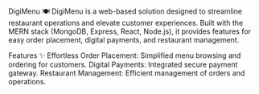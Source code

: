 DigiMenu 🍽️
DigiMenu is a web-based solution designed to streamline restaurant operations and elevate customer experiences. Built with the MERN stack (MongoDB, Express, React, Node.js), it provides features for easy order placement, digital payments, and restaurant management.


Features ✨
Effortless Order Placement: Simplified menu browsing and ordering for customers.
Digital Payments: Integrated secure payment gateway.
Restaurant Management: Efficient management of orders and operations.